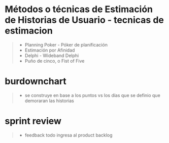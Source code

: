 



# Métodos o técnicas de Estimación de Historias de Usuario - tecnicas de estimacion
>- Planning Poker - Póker de planificación
>- Estimación por Afinidad
>- Delphi - Wideband Delphi
>- Puño de cinco, o Fist of Five

# burdownchart
>- se construye en base a los puntos vs los días que se definio que demoraran las historias

# sprint review
>- feedback todo ingresa al product backlog
